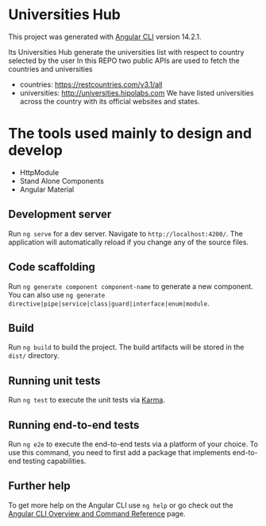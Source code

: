 # Universities Hub

This project was generated with [Angular CLI](https://github.com/angular/angular-cli) version 14.2.1.

Its Universities Hub generate the universities list with respect to country selected by the user
In this REPO two public APIs are used to fetch the countries and universities
- countries: https://restcountries.com/v3.1/all
- universities: http://universities.hipolabs.com
We have listed universities across the country with its official websites and states.

# The tools used mainly to design and develop
- HttpModule
- Stand Alone Components
- Angular Material


## Development server

Run `ng serve` for a dev server. Navigate to `http://localhost:4200/`. The application will automatically reload if you change any of the source files.

## Code scaffolding

Run `ng generate component component-name` to generate a new component. You can also use `ng generate directive|pipe|service|class|guard|interface|enum|module`.

## Build

Run `ng build` to build the project. The build artifacts will be stored in the `dist/` directory.

## Running unit tests

Run `ng test` to execute the unit tests via [Karma](https://karma-runner.github.io).

## Running end-to-end tests

Run `ng e2e` to execute the end-to-end tests via a platform of your choice. To use this command, you need to first add a package that implements end-to-end testing capabilities.

## Further help

To get more help on the Angular CLI use `ng help` or go check out the [Angular CLI Overview and Command Reference](https://angular.io/cli) page.
